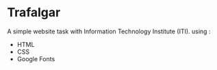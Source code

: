 # Trafalgar
A simple website task with Information Technology Institute (ITI).
using :
- HTML
- CSS
- Google Fonts
